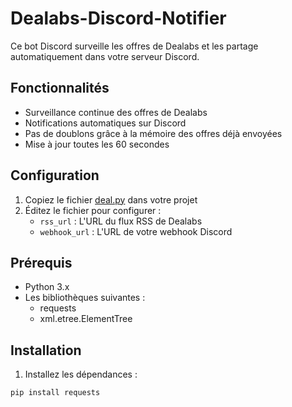 # Dealabs-Discord-Notifier

Ce bot Discord surveille les offres de Dealabs et les partage automatiquement dans votre serveur Discord.

## Fonctionnalités

- Surveillance continue des offres de Dealabs
- Notifications automatiques sur Discord
- Pas de doublons grâce à la mémoire des offres déjà envoyées
- Mise à jour toutes les 60 secondes

## Configuration

1. Copiez le fichier [deal.py](cci:7://file:///c:/Users/maxim/Desktop/Bot%20discord/deal.py:0:0-0:0) dans votre projet
2. Éditez le fichier pour configurer :
   - `rss_url` : L'URL du flux RSS de Dealabs
   - `webhook_url` : L'URL de votre webhook Discord

## Prérequis

- Python 3.x
- Les bibliothèques suivantes :
  - requests
  - xml.etree.ElementTree

## Installation

1. Installez les dépendances :
```bash
pip install requests
